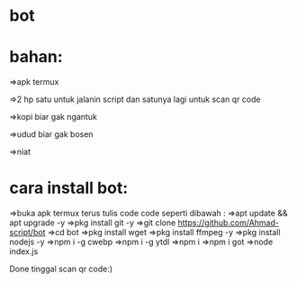# bot

# bahan:

=>apk termux

=>2 hp satu untuk jalanin script dan satunya lagi untuk scan qr code

=>kopi biar gak ngantuk

=>udud biar gak bosen

=>niat


# cara install bot:

=>buka apk termux terus tulis code code seperti dibawah :
=>apt update && apt upgrade -y
=>pkg install git -y
=>git clone https://github.com/Ahmad-script/bot
=>cd bot
=>pkg install wget
=>pkg install ffmpeg -y
=>pkg install nodejs -y
=>npm i -g cwebp
=>npm i -g ytdl
=>npm i
=>npm i got
=>node index.js

Done tinggal scan qr code:)
